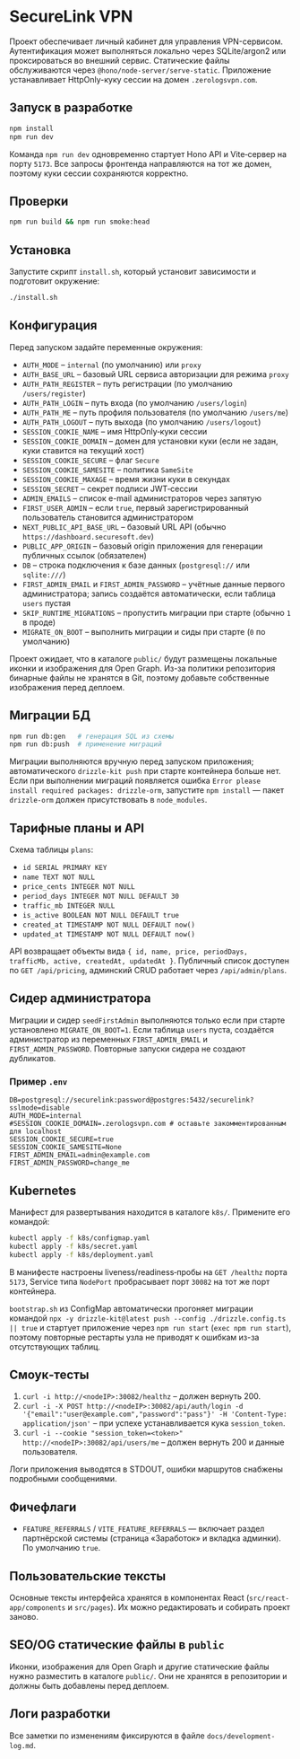 # SecureLink VPN

Проект обеспечивает личный кабинет для управления VPN-сервисом. Аутентификация может выполняться локально через SQLite/argon2 или проксироваться во внешний сервис. Статические файлы обслуживаются через `@hono/node-server/serve-static`. Приложение устанавливает HttpOnly-куку сессии на домен `.zerologsvpn.com`.

## Запуск в разработке

```bash
npm install
npm run dev
```

Команда `npm run dev` одновременно стартует Hono API и Vite‑сервер на порту `5173`. Все запросы фронтенда направляются на тот же домен, поэтому куки сессии сохраняются корректно.

## Проверки

```bash
npm run build && npm run smoke:head
```

## Установка

Запустите скрипт `install.sh`, который установит зависимости и подготовит окружение:

```bash
./install.sh
```

## Конфигурация

Перед запуском задайте переменные окружения:

- `AUTH_MODE` – `internal` (по умолчанию) или `proxy`
- `AUTH_BASE_URL` – базовый URL сервиса авторизации для режима `proxy`
- `AUTH_PATH_REGISTER` – путь регистрации (по умолчанию `/users/register`)
- `AUTH_PATH_LOGIN` – путь входа (по умолчанию `/users/login`)
- `AUTH_PATH_ME` – путь профиля пользователя (по умолчанию `/users/me`)
- `AUTH_PATH_LOGOUT` – путь выхода (по умолчанию `/users/logout`)
- `SESSION_COOKIE_NAME` – имя HttpOnly‑куки сессии
- `SESSION_COOKIE_DOMAIN` – домен для установки куки (если не задан, куки ставится на текущий хост)
- `SESSION_COOKIE_SECURE` – флаг `Secure`
- `SESSION_COOKIE_SAMESITE` – политика `SameSite`
- `SESSION_COOKIE_MAXAGE` – время жизни куки в секундах
- `SESSION_SECRET` – секрет подписи JWT‑сессии
- `ADMIN_EMAILS` – список e-mail администраторов через запятую
- `FIRST_USER_ADMIN` – если `true`, первый зарегистрированный пользователь становится администратором
- `NEXT_PUBLIC_API_BASE_URL` – базовый URL API (обычно `https://dashboard.securesoft.dev`)
- `PUBLIC_APP_ORIGIN` – базовый origin приложения для генерации публичных ссылок (обязателен)
- `DB` – строка подключения к базе данных (`postgresql://` или `sqlite:///`)
- `FIRST_ADMIN_EMAIL` и `FIRST_ADMIN_PASSWORD` – учётные данные первого администратора; запись создаётся автоматически, если таблица `users` пустая
- `SKIP_RUNTIME_MIGRATIONS` – пропустить миграции при старте (обычно `1` в проде)
- `MIGRATE_ON_BOOT` – выполнить миграции и сиды при старте (`0` по умолчанию)

Проект ожидает, что в каталоге `public/` будут размещены локальные иконки и изображения для Open Graph. Из-за политики репозитория бинарные файлы не хранятся в Git, поэтому добавьте собственные изображения перед деплоем.

## Миграции БД

```bash
npm run db:gen   # генерация SQL из схемы
npm run db:push  # применение миграций
```

Миграции выполняются вручную перед запуском приложения; автоматического `drizzle-kit push` при старте контейнера больше нет.
Если при выполнении миграций появляется ошибка `Error please install required packages: drizzle-orm`, запустите `npm install` — пакет `drizzle-orm` должен присутствовать в `node_modules`.

## Тарифные планы и API

Схема таблицы `plans`:

- `id SERIAL PRIMARY KEY`
- `name TEXT NOT NULL`
- `price_cents INTEGER NOT NULL`
- `period_days INTEGER NOT NULL DEFAULT 30`
- `traffic_mb INTEGER NULL`
- `is_active BOOLEAN NOT NULL DEFAULT true`
- `created_at TIMESTAMP NOT NULL DEFAULT now()`
- `updated_at TIMESTAMP NOT NULL DEFAULT now()`

API возвращает объекты вида `{ id, name, price, periodDays, trafficMb, active, createdAt, updatedAt }`. Публичный список доступен по `GET /api/pricing`, админский CRUD работает через `/api/admin/plans`.

## Сидер администратора

Миграции и сидер `seedFirstAdmin` выполняются только если при старте установлено `MIGRATE_ON_BOOT=1`. Если таблица `users` пуста, создаётся администратор из переменных `FIRST_ADMIN_EMAIL` и `FIRST_ADMIN_PASSWORD`. Повторные запуски сидера не создают дубликатов.

### Пример `.env`

```env
DB=postgresql://securelink:password@postgres:5432/securelink?sslmode=disable
AUTH_MODE=internal
#SESSION_COOKIE_DOMAIN=.zerologsvpn.com # оставьте закомментированным для localhost
SESSION_COOKIE_SECURE=true
SESSION_COOKIE_SAMESITE=None
FIRST_ADMIN_EMAIL=admin@example.com
FIRST_ADMIN_PASSWORD=change_me
```

## Kubernetes

Манифест для развертывания находится в каталоге `k8s/`. Примените его командой:

```bash
kubectl apply -f k8s/configmap.yaml
kubectl apply -f k8s/secret.yaml
kubectl apply -f k8s/deployment.yaml
```

В манифесте настроены liveness/readiness‑пробы на `GET /healthz` порта `5173`, Service типа `NodePort` пробрасывает порт `30082` на тот же порт контейнера.

`bootstrap.sh` из ConfigMap автоматически прогоняет миграции командой `npx -y drizzle-kit@latest push --config ./drizzle.config.ts || true` и стартует приложение через `npm run start` (`exec npm run start`), поэтому повторные рестарты узла не приводят к ошибкам из-за отсутствующих таблиц.

## Смоук‑тесты

1. `curl -i http://<nodeIP>:30082/healthz` – должен вернуть 200.
2. `curl -i -X POST http://<nodeIP>:30082/api/auth/login -d '{"email":"user@example.com","password":"pass"}' -H 'Content-Type: application/json'` – при успехе устанавливается кука `session_token`.
3. `curl -i --cookie "session_token=<token>" http://<nodeIP>:30082/api/users/me` – должен вернуть 200 и данные пользователя.

Логи приложения выводятся в STDOUT, ошибки маршрутов снабжены подробными сообщениями.

## Фичефлаги

- `FEATURE_REFERRALS` / `VITE_FEATURE_REFERRALS` — включает раздел партнёрской системы (страница «Заработок» и вкладка админки). По умолчанию `true`.

## Пользовательские тексты

Основные тексты интерфейса хранятся в компонентах React (`src/react-app/components` и `src/pages`). Их можно редактировать и собирать проект заново.

## SEO/OG статические файлы в `public`

Иконки, изображения для Open Graph и другие статические файлы нужно разместить в каталоге `public/`. Они не хранятся в репозитории и должны быть добавлены перед деплоем.

## Логи разработки

Все заметки по изменениям фиксируются в файле `docs/development-log.md`.
